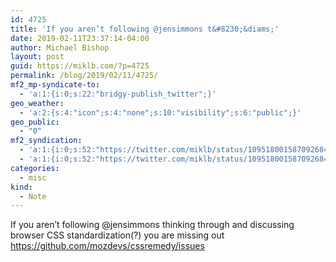 ```yaml
---
id: 4725
title: 'If you aren’t following @jensimmons t&#8230;&diams;'
date: 2019-02-11T23:37:14-04:00
author: Michael Bishop
layout: post
guid: https://miklb.com/?p=4725
permalink: /blog/2019/02/11/4725/
mf2_mp-syndicate-to:
  - 'a:1:{i:0;s:22:"bridgy-publish_twitter";}'
geo_weather:
  - 'a:2:{s:4:"icon";s:4:"none";s:10:"visibility";s:6:"public";}'
geo_public:
  - "0"
mf2_syndication:
  - 'a:1:{i:0;s:52:"https://twitter.com/miklb/status/1095180015870926848";}'
  - 'a:1:{i:0;s:52:"https://twitter.com/miklb/status/1095180015870926848";}'
categories:
  - misc
kind:
  - Note
---
```

If you aren’t following @jensimmons thinking through and discussing browser CSS standardization(?) you are missing out <https://github.com/mozdevs/cssremedy/issues>